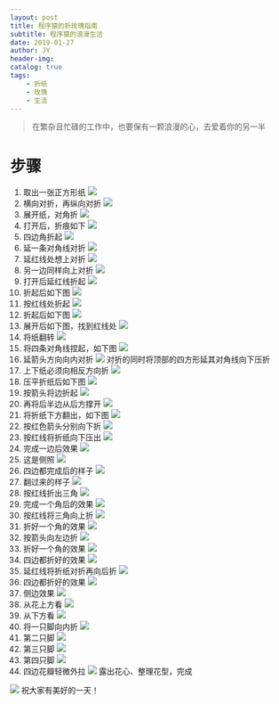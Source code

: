 ```yaml
---
layout: post
title: 程序猿的折玫瑰指南
subtitle: 程序猿的浪漫生活
date: 2019-01-27
author: JY
header-img: 
catalog: true
tags:
    - 折纸
    - 玫瑰
    - 生活
---
```


> 在繁杂且忙碌的工作中，也要保有一颗浪漫的心，去爱着你的另一半

# 步骤

1. 取出一张正方形纸
![](https://jy-blog.oss-cn-beijing.aliyuncs.com/blog/2019-01-26-161039.jpg?x-oss-process=style/iPic)
2. 横向对折，再纵向对折
![](https://jy-blog.oss-cn-beijing.aliyuncs.com/blog/2019-01-26-161040.jpg?x-oss-process=style/iPic)
3. 展开纸，对角折
![](https://jy-blog.oss-cn-beijing.aliyuncs.com/blog/2019-01-26-161041.jpg?x-oss-process=style/iPic)
4. 打开后，折痕如下
![](https://jy-blog.oss-cn-beijing.aliyuncs.com/blog/2019-01-26-161043.jpg?x-oss-process=style/iPic)
5. 四边角折起
![](https://jy-blog.oss-cn-beijing.aliyuncs.com/blog/2019-01-26-161044.jpg?x-oss-process=style/iPic)
6. 延一条对角线对折
![](https://jy-blog.oss-cn-beijing.aliyuncs.com/blog/2019-01-26-161045.jpg?x-oss-process=style/iPic)
7. 延红线处想上对折
![](https://jy-blog.oss-cn-beijing.aliyuncs.com/blog/2019-01-26-161046.jpg?x-oss-process=style/iPic)
8. 另一边同样向上对折
![](https://jy-blog.oss-cn-beijing.aliyuncs.com/blog/2019-01-26-161047.jpg?x-oss-process=style/iPic)
9. 打开后延红线折起
![](https://jy-blog.oss-cn-beijing.aliyuncs.com/blog/2019-01-26-161048.jpg?x-oss-process=style/iPic)
10. 折起后如下图
![](https://jy-blog.oss-cn-beijing.aliyuncs.com/blog/2019-01-26-161049.jpg?x-oss-process=style/iPic)
11. 按红线处折起
![](https://jy-blog.oss-cn-beijing.aliyuncs.com/blog/2019-01-26-161051.jpg?x-oss-process=style/iPic)
12. 折起后如下图
![](https://jy-blog.oss-cn-beijing.aliyuncs.com/blog/2019-01-26-161052.jpg?x-oss-process=style/iPic)
13. 展开后如下图，找到红线处
![](https://jy-blog.oss-cn-beijing.aliyuncs.com/blog/2019-01-26-161053.jpg?x-oss-process=style/iPic)
14. 将纸翻转
![](https://jy-blog.oss-cn-beijing.aliyuncs.com/blog/2019-01-26-161054.jpg?x-oss-process=style/iPic)
15. 将四条对角线捏起，如下图
![](https://jy-blog.oss-cn-beijing.aliyuncs.com/blog/2019-01-26-161055.jpg?x-oss-process=style/iPic)
16. 延箭头方向向内对折
![](https://jy-blog.oss-cn-beijing.aliyuncs.com/blog/2019-01-26-161056.jpg?x-oss-process=style/iPic)
对折的同时将顶部的四方形延其对角线向下压折
17. 上下纸必须向相反方向折
![](https://jy-blog.oss-cn-beijing.aliyuncs.com/blog/2019-01-26-161057.jpg?x-oss-process=style/iPic)
18. 压平折纸后如下图
![](https://jy-blog.oss-cn-beijing.aliyuncs.com/blog/2019-01-26-161058.jpg?x-oss-process=style/iPic)
19. 按箭头将边折起
![](https://jy-blog.oss-cn-beijing.aliyuncs.com/blog/2019-01-26-161059.jpg?x-oss-process=style/iPic)
20. 再将后半边从后方撑开
![](https://jy-blog.oss-cn-beijing.aliyuncs.com/blog/2019-01-26-161060.jpg?x-oss-process=style/iPic)
21. 将折纸下方翻出，如下图
![](https://jy-blog.oss-cn-beijing.aliyuncs.com/blog/2019-01-26-161100.jpg?x-oss-process=style/iPic)
22. 按红色箭头分别向下折
![](https://jy-blog.oss-cn-beijing.aliyuncs.com/blog/2019-01-26-161101.jpg?x-oss-process=style/iPic)
23. 按红线将折纸向下压出
![](https://jy-blog.oss-cn-beijing.aliyuncs.com/blog/2019-01-26-161102.jpg?x-oss-process=style/iPic)
24. 完成一边后效果
![](https://jy-blog.oss-cn-beijing.aliyuncs.com/blog/2019-01-26-161103.jpg?x-oss-process=style/iPic)
25. 这是侧照
![](https://jy-blog.oss-cn-beijing.aliyuncs.com/blog/2019-01-26-161104.jpg?x-oss-process=style/iPic)
26. 四边都完成后的样子
![](https://jy-blog.oss-cn-beijing.aliyuncs.com/blog/2019-01-26-161105.jpg?x-oss-process=style/iPic)
27. 翻过来的样子
![](https://jy-blog.oss-cn-beijing.aliyuncs.com/blog/2019-01-26-161106.jpg?x-oss-process=style/iPic)
28. 按红线折出三角
![](https://jy-blog.oss-cn-beijing.aliyuncs.com/blog/2019-01-26-161107.jpg?x-oss-process=style/iPic)
29. 完成一个角后的效果
![](https://jy-blog.oss-cn-beijing.aliyuncs.com/blog/2019-01-26-161108.jpg?x-oss-process=style/iPic)
30. 按红线将三角向上折
![](https://jy-blog.oss-cn-beijing.aliyuncs.com/blog/2019-01-26-161109.jpg?x-oss-process=style/iPic)
31. 折好一个角的效果
![](https://jy-blog.oss-cn-beijing.aliyuncs.com/blog/2019-01-26-161110.jpg?x-oss-process=style/iPic)
32. 按箭头向左边折
![](https://jy-blog.oss-cn-beijing.aliyuncs.com/blog/2019-01-26-161111.jpg?x-oss-process=style/iPic)
33. 折好一个角的效果
![](https://jy-blog.oss-cn-beijing.aliyuncs.com/blog/2019-01-26-161112.jpg?x-oss-process=style/iPic)
34. 四边都折好的效果
![](https://jy-blog.oss-cn-beijing.aliyuncs.com/blog/2019-01-26-161113.jpg?x-oss-process=style/iPic)
35. 延红线将折纸对折再向后折
![](https://jy-blog.oss-cn-beijing.aliyuncs.com/blog/2019-01-26-161114.jpg?x-oss-process=style/iPic)
36. 四边都折好的效果
![](https://jy-blog.oss-cn-beijing.aliyuncs.com/blog/2019-01-26-161115.jpg?x-oss-process=style/iPic)
37. 侧边效果
![](https://jy-blog.oss-cn-beijing.aliyuncs.com/blog/2019-01-26-161117.jpg?x-oss-process=style/iPic)
38. 从花上方看
![](https://jy-blog.oss-cn-beijing.aliyuncs.com/blog/2019-01-26-161119.jpg?x-oss-process=style/iPic)
39. 从下方看
![](https://jy-blog.oss-cn-beijing.aliyuncs.com/blog/2019-01-26-161121.jpg?x-oss-process=style/iPic)
40. 将一只脚向内折
![](https://jy-blog.oss-cn-beijing.aliyuncs.com/blog/2019-01-26-161124.jpg?x-oss-process=style/iPic)
41. 第二只脚
![](https://jy-blog.oss-cn-beijing.aliyuncs.com/blog/2019-01-26-161125.jpg?x-oss-process=style/iPic)
42. 第三只脚
![](https://jy-blog.oss-cn-beijing.aliyuncs.com/blog/2019-01-26-161126.jpg?x-oss-process=style/iPic)
43. 第四只脚
![](https://jy-blog.oss-cn-beijing.aliyuncs.com/blog/2019-01-26-161127.jpg?x-oss-process=style/iPic)
44. 四边花瓣轻微外拉
![](https://jy-blog.oss-cn-beijing.aliyuncs.com/blog/2019-01-26-161128.jpg?x-oss-process=style/iPic)
露出花心、整理花型，完成

![](https://jy-blog.oss-cn-beijing.aliyuncs.com/blog/2019-01-26-161129.jpg?x-oss-process=style/iPic)
祝大家有美好的一天！